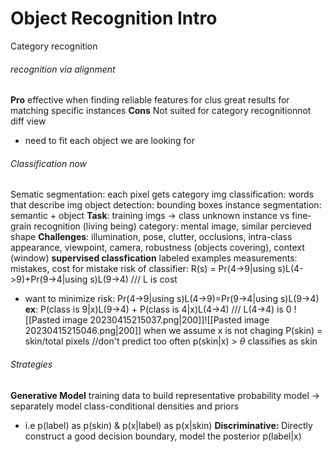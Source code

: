 # Object Recognition Intro
Category recognition
###### recognition via alignment
**Pro** effective when finding reliable features for clus
great results for matching specific instances
**Cons** Not suited for category recognitionnot diff view
* need to fit each object we are looking for
###### Classification now
Sematic segmentation: each pixel gets category
img classification: words that describe img
object detection: bounding boxes
instance segmentation: semantic + object
**Task**: training imgs -> class unknown
instance vs fine-grain recognition (living being)
category: mental image, similar percieved shape
**Challenges**: illumination, pose, clutter, occlusions, intra-class appearance, viewpoint, camera, robustness (objects covering), context (window)
**supervised classfication** labeled examples
measurements: mistakes, cost for mistake
risk of classifier: R(s) = Pr(4->9|using s)L(4->9)+Pr(9->4|using s)L(9->4)  /// L is cost
* want to minimize risk:
Pr(4->9|using s)L(4->9)=Pr(9->4|using s)L(9->4)
**ex**: P(class is 9|x)L(9->4) + P(class is 4|x)L(4->4) /// L(4->4) is 0
![[Pasted image 20230415215037.png|200]]![[Pasted image 20230415215046.png|200]]
when we assume x is not chaging
P(skin) = skin/total pixels //don't predict too often
p(skin|x) > $\theta$ classifies as skin 
###### Strategies
**Generative Model** training data to build representative probability model -> separately model class-conditional densities and priors
* i.e p(label) as p(skin) & p(x|label) as p(x|skin)
**Discriminative:** Directly construct a good decision boundary, model the posterior p(label|x) 
